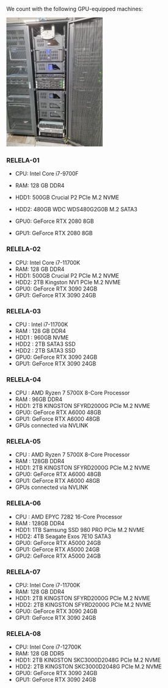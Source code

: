 

We count with the following GPU-equipped machines: 

<img src="../img/machines.jpg" alt="alt text" width="50%" height="50%">

### RELELA-01

* CPU: Intel Core i7-9700F

* RAM:  128 GB DDR4

* HDD1: 500GB  Crucial P2 PCIe M.2 NVME

* HDD2: 480GB  WDC WDS480G2G0B M.2 SATA3

* GPU0: GeForce RTX 2080 8GB

* GPU1: GeForce RTX 2080 8GB

     

### RELELA-02

   * CPU: Intel Core i7-11700K
   * RAM:  128 GB DDR4
   * HDD1: 500GB  Crucial P2 PCIe M.2 NVME
   * HDD2: 2TB  Kingston NV1 PCIe M.2 NVME
   * GPU0: GeForce RTX 3090 24GB
   * GPU1: GeForce RTX 3090 24GB

     

### RELELA-03

   * CPU  : Intel i7-11700K
   * RAM  : 128 GB DDR4
   * HDD1 : 960GB NVME
   * HDD2 : 2TB SATA3 SSD
   * HDD2 : 2TB SATA3 SSD
   * GPU0: GeForce RTX 3090 24GB
   * GPU1: GeForce RTX 3090 24GB



### RELELA-04

   * CPU : AMD Ryzen 7 5700X 8-Core Processor
   * RAM : 96GB DDR4
   * HDD1: 2TB KINGSTON SFYRD2000G PCIe M.2 NVME
   * GPU0: GeForce RTX A6000 48GB
   * GPU1: GeForce RTX A6000 48GB
   * GPUs connected via NVLINK 



### RELELA-05

   * CPU : AMD Ryzen 7 5700X 8-Core Processor
   * RAM : 128GB DDR4
   * HDD1: 2TB KINGSTON SFYRD2000G PCIe M.2 NVME
   * GPU0: GeForce RTX A6000 48GB
   * GPU1: GeForce RTX A6000 48GB
   * GPUs connected via NVLINK 



### RELELA-06

   * CPU : AMD EPYC 7282 16-Core Processor
   * RAM : 128GB DDR4
   * HDD1: 1TB Samsung SSD 980 PRO PCIe M.2 NVME
   * HDD2: 4TB Seagate Exos 7E10 SATA3
   * GPU0: GeForce RTX A5000 24GB
   * GPU1: GeForce RTX A5000 24GB
   * GPU2: GeForce RTX A5000 24GB 



### RELELA-07

* CPU: Intel Core i7-11700K
* RAM: 128 GB DDR4 
* HDD1: 2TB KINGSTON SFYRD2000G PCIe M.2 NVME
* HDD2: 2TB KINGSTON SFYRD2000G PCIe M.2 NVME
* GPU0: GeForce RTX 3090 24GB
* GPU1: GeForce RTX 3090 24GB 



### RELELA-08

* CPU: Intel Core i7-12700K
* RAM: 128 GB DDR5
* HDD1: 2TB KINGSTON SKC3000D2048G PCIe M.2 NVME
* HDD2: 2TB KINGSTON SKC3000D2048G PCIe M.2 NVME
* GPU0: GeForce RTX 3090 24GB
* GPU1: GeForce RTX 3090 24GB 

 
